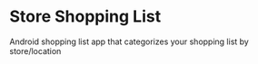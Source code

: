 # Store Shopping List
Android shopping list app that categorizes your shopping list by store/location
